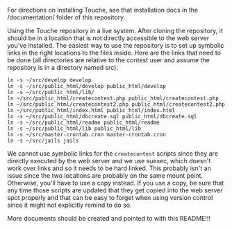 For directions on installing Touche, see that installation docs in the
/documentation/ folder of this repository.

Using the Touche repository in a live system.  After cloning the
repository, it should be in a location that is not directly accessible
to the web server you've installed.  The easiest way to use the
repository is to set up symbolic links in the right locations to the
files inside.  Here are the links that need to be done (all
directories are relative to the contest user and assume the repository
is in a directory named src):

    ln -s ~/src/develop develop
    ln -s ~/src/public_html/develop public_html/develop
	ln -s ~/src/public_html/lib/
    ln ~/src/public_html/createcontest.php public_html/createcontest.php
    ln ~/src/public_html/createcontest2.php public_html/createcontest2.php
    ln ~/src/public_html/index.html public_html/index.html
    ln -s ~/src/public_html/dbcreate.sql public_html/dbcreate.sql
    ln -s ~/src/public_html/readme public_html/readme
    ln -s ~/src/public_html/lib public_html/lib
    ln -s ~/src/master-crontab.cron master-crontab.cron
    ln -s ~/src/jails jails

We cannot use symbolic links for the `createcontest` scripts since
they are directly executed by the web server and we use suexec, which
doesn't work over links and so it needs to be hard linked.  This
probably isn't an issue since the two locations are probably on the
same mount point.  Otherwise, you'll have to use a copy instead.  If
you use a copy, be sure that any time those scripts are updated that they
get copied into the web server spot properly and that can be easy to
forget when using version control since it might not explicitly remind
to do so.

More documents should be created and pointed to with this README!!!
